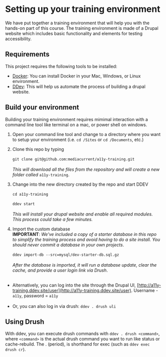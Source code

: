 # Setting up your training environment

We have put together a training environment that will help you with the hands-on part of this course.  The training environment is made of a Drupal website which includes basic functionality and elements for testing accessibility.

## Requirements
This project requires the following tools to be installed:
* [Docker](https://www.docker.com/products/docker-desktop): You can install Docker in your Mac, Windows, or Linux environment.
* [DDev](https://ddev.readthedocs.io/en/stable/#installation):  This will help us automate the process of building a drupal website.

## Build your environment
Building your training environment requires mimimal interaction with a command line tool like terminal on a mac, or power shell on windows.

1. Open your command line tool and change to a directory where you want to setup your environment (i.e. `cd /Sites` or `cd /Documents`, etc.)

2. Clone this repo by typing<br /><br /> `git clone git@github.com:mediacurrent/a11y-training.git`<br /><br />
_This will download all the files from the repository and will create a new folder called_ `a11y-training`.

3. Change into the new directory created by the repo and start DDEV<br /><br />`cd a11y-training`<br /><br />`ddev start`<br /><br />
_This will install your drupal website and enable all required modules.  This process could take a few minutes._

4. Import the custom database<br />
**IMPORTANT**: _We've included a copy of a starter database in this repo to simplify the training process and avoid having to do a site install. You should never commit a database in your own projects_.<br /><br />`ddev import-db --src=mysql/dev-starter-db.sql.gz`<br /><br />
_After the database is imported, it will run a database update, clear the cache, and provide a user login link via Drush_.<br /><br />
* Alternatively, you can log into the site through the Drupal UI, [http://a11y-training.ddev.site/user](http://a11y-training.ddev.site/user). Username - `a11y`, password = `a11y`<br /><br />
* Or, you can also log in via drush: `ddev . drush uli`

## Using Drush

With ddev, you can execute drush commands with `ddev . drush <command>`, where `<command>` is the actual drush command you want to run like status or cache-rebuild. The . (period), is shorthand for exec (such as `ddev exec drush cr`).

